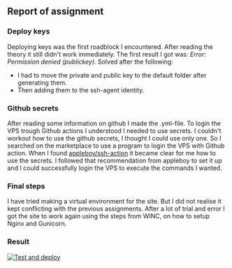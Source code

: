 ## Report of assignment

### Deploy keys

Deploying keys was the first roadblock I encountered. After reading the theory it still didn't work immediately.
The first result I got was: *Error: Permission denied (publickey).*
Solved after the following:

* I had to move the private and public key to the default folder after generating them.
* Then adding them to the ssh-agent identity.

### Github secrets

After reading some information on github I made the .yml-file.
To login the VPS trough Github actions I understood I needed to use secrets. I couldn't workout how to use the github secrets, I thought I could use only one.
So I searched on the marketplace to use a program to login the VPS with Github action. When I found [appleboy/ssh-action](https://github.com/appleboy/ssh-action) it became clear for me how to use the secrets. I followed that recommendation from appleboy to set it up and I could successfully login the VPS to execute the commands I wanted.

### Final steps
I have tried making a virtual environment for the site. But I did not realise it kept conflicting with the previous assignments. After a lot of trial and error I got the site to work again using the steps from WINC, on how to setup Nginx and Gunicorn.


### Result
[![Test and deploy](https://github.com/dgdck/CD-project/actions/workflows/run-tests.yml/badge.svg?branch=main)](https://github.com/dgdck/CD-project/actions/workflows/run-tests.yml)